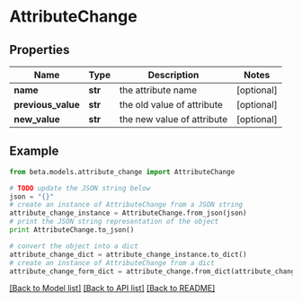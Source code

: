 # AttributeChange


## Properties
Name | Type | Description | Notes
------------ | ------------- | ------------- | -------------
**name** | **str** | the attribute name | [optional] 
**previous_value** | **str** | the old value of attribute | [optional] 
**new_value** | **str** | the new value of attribute | [optional] 

## Example

```python
from beta.models.attribute_change import AttributeChange

# TODO update the JSON string below
json = "{}"
# create an instance of AttributeChange from a JSON string
attribute_change_instance = AttributeChange.from_json(json)
# print the JSON string representation of the object
print AttributeChange.to_json()

# convert the object into a dict
attribute_change_dict = attribute_change_instance.to_dict()
# create an instance of AttributeChange from a dict
attribute_change_form_dict = attribute_change.from_dict(attribute_change_dict)
```
[[Back to Model list]](../README.md#documentation-for-models) [[Back to API list]](../README.md#documentation-for-api-endpoints) [[Back to README]](../README.md)


